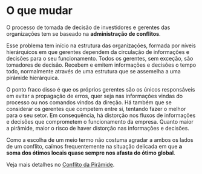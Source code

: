 # O que mudar

O processo de tomada de decisão de investidores e gerentes das organizações tem se baseado na **administração de conflitos**.

Esse problema tem início na estrutura das organizações, formada por níveis hierárquicos em que gerentes dependem da circulação de informações e decisões para o seu funcionamento. Todos os gerentes, sem exceção, são tomadores de decisão. Recebem e emitem informações e decisões o tempo todo, normalmente através de uma estrutura que se assemelha a uma pirâmide hierárquica.

O ponto fraco disso é que os próprios gerentes são os únicos responsáveis em evitar a propagação de erros, quer seja nas informações vindas do processo ou nos comandos vindos da direção. Há também que se considerar os gerentes que competem entre si, tentando fazer o melhor para o seu setor. Em consequência, há distorção nos fluxos de informações e decisões que comprometem o funcionamento da empresa. Quanto maior a pirâmide, maior o risco de haver distorção nas informações e decisões.

Como a escolha de um meio termo não costuma agradar a ambos os lados de um conflito, caímos frequentemente na situação delicada em que **a soma dos ótimos locais quase sempre nos afasta do ótimo global**. 

Veja mais detalhes no [Conflito da Pirâmide](https://github.com/bampli/AmpliBusiness/blob/master/4.o-conflito-na-piramide.md).
